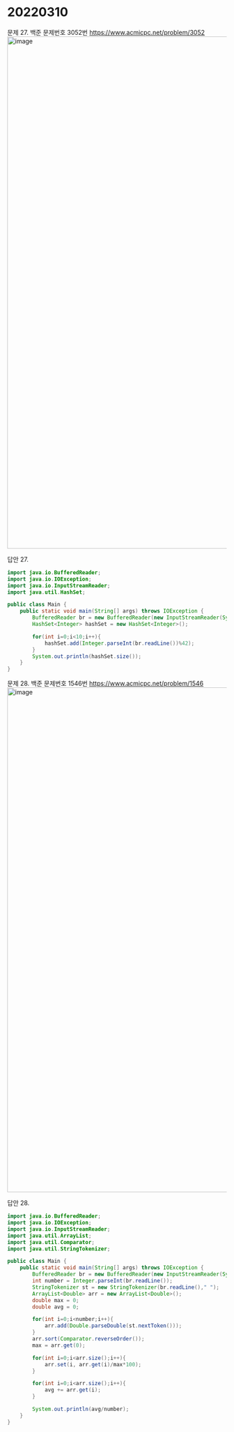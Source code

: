 20220310
========
문제 27. 백준 문제번호 3052번 https://www.acmicpc.net/problem/3052
<br/>
<img width="1173" alt="image" src="https://user-images.githubusercontent.com/65878311/157564752-c408115a-1280-40ec-8255-ee06e17b845f.png">


답안 27.
~~~java
import java.io.BufferedReader;
import java.io.IOException;
import java.io.InputStreamReader;
import java.util.HashSet;

public class Main {
    public static void main(String[] args) throws IOException {
        BufferedReader br = new BufferedReader(new InputStreamReader(System.in));
        HashSet<Integer> hashSet = new HashSet<Integer>();

        for(int i=0;i<10;i++){
            hashSet.add(Integer.parseInt(br.readLine())%42);
        }
        System.out.println(hashSet.size());
    }
}
~~~
문제 28. 백준 문제번호 1546번 https://www.acmicpc.net/problem/1546
<br/>
<img width="1156" alt="image" src="https://user-images.githubusercontent.com/65878311/157574679-0d41dd2b-e876-4fa3-af04-79020dc6a4d4.png">


답안 28.
~~~java
import java.io.BufferedReader;
import java.io.IOException;
import java.io.InputStreamReader;
import java.util.ArrayList;
import java.util.Comparator;
import java.util.StringTokenizer;

public class Main {
    public static void main(String[] args) throws IOException {
        BufferedReader br = new BufferedReader(new InputStreamReader(System.in));
        int number = Integer.parseInt(br.readLine());
        StringTokenizer st = new StringTokenizer(br.readLine()," ");
        ArrayList<Double> arr = new ArrayList<Double>();
        double max = 0;
        double avg = 0;

        for(int i=0;i<number;i++){
            arr.add(Double.parseDouble(st.nextToken()));
        }
        arr.sort(Comparator.reverseOrder());
        max = arr.get(0);

        for(int i=0;i<arr.size();i++){
            arr.set(i, arr.get(i)/max*100);
        }

        for(int i=0;i<arr.size();i++){
            avg += arr.get(i);
        }

        System.out.println(avg/number);
    }
}
~~~
